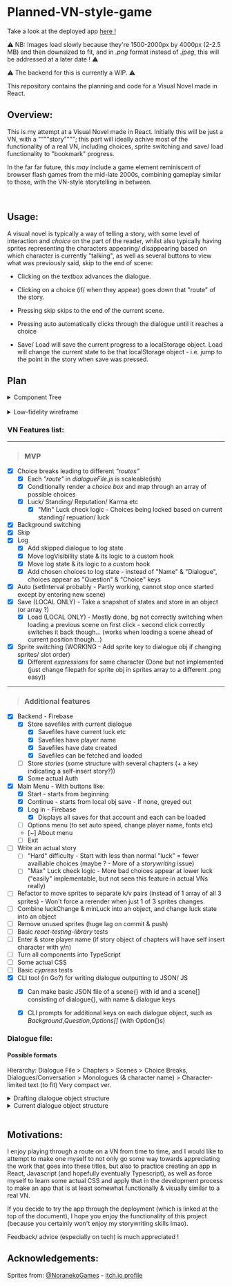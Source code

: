# Planned-VN-style-game 

Take a look at the deployed app [here !](https://react-visual-novel.netlify.app/)
<br>

:warning: NB: Images load slowly because they're 1500-2000px by 4000px (2-2.5 MB) and then downsized to fit, and in _.png_ format instead of _.jpeg_, this will be addressed at a later date ! :warning:

:warning: The backend for this is currently a WIP. :warning: 

This repository contains the planning and code for a Visual Novel made in React.
<br>

## Overview:
This is my attempt at a Visual Novel made in React. 
Initially this will be just a VN, with a """"story""""; this part will ideally achive most of the functionality of a real VN, including choices, sprite switching and save/ load functionality to "bookmark" progress.

In the far far future, this _may_ include a game element reminiscent of browser flash games from the mid-late 2000s, combining gameplay similar to those, with the VN-style storytelling in between. 

<br>

## Usage: 
A visual novel is typically a way of telling a story, with some level of interaction and _choice_ on the part of the reader, whilst also typically having sprites representing the characters appearing/ disappearing based on which character is currently "talking", as well as several buttons to view what was previously said, skip to the end of scene:

- Clicking on the textbox advances the dialogue.

- Clicking on a choice (if/ when they appear) goes down that "route" of the story.

- Pressing skip skips to the end of the current scene.

- Pressing auto automatically clicks through the dialogue until it reaches a choice

- Save/ Load will save the current progress to a localStorage object. Load will change the current state to be that localStorage object - i.e. jump to the point in the story when save was pressed.

## Plan

<details>
<summary>Component Tree</summary>

![Component Tree](/vn/public/readme_screenshots/component_tree.JPG)
</details>
<br>
<details>
<summary>Low-fidelity wireframe</summary>

![Low-fidelity wireframe](/vn/public/readme_screenshots/low_fidelity_wireframe.JPG)
</details>

### VN Features list:
---
> ### MVP

- [x]  Choice breaks leading to different _"routes"_
    + [x]  Each _"route"_ in _dialogueFile.js_ is scaleable(ish)
    + [x]  Conditionally render a _choice box_ and map through an array of possible choices
    + [x]  Luck/ Standing/ Reputation/ Karma etc
        - [x]  "Min" Luck check logic - Choices being locked based on current standing/ repuation/ luck
- [x]  Background switching
- [x]  Skip
- [x]  Log 
    + [x]  Add skipped dialogue to log state
    + [x]  Move  logVisibility state & its logic  to a custom hook
    + [x]  Move log state & its logic to a custom hook
    + [x]  Add chosen choices to log state - instead of "Name" & "Dialogue", choices appear as "Question" & "Choice" keys
- [x]  Auto (setInterval probably - Partly working, cannot stop once started except by entering new scene)
- [x]  Save (LOCAL ONLY) - Take a snapshot of states and store in an object (or array ?)
    + [x]  Load (LOCAL ONLY) - Mostly done, bg not correctly switching when loading a previous scene on first click - second click correctly switches it back though... (works when loading a scene ahead of current position though...)
- [x]  Sprite switching (WORKING - Add sprite key to dialogue obj if changing sprites/ slot order)
    + [x]  Different _expressions_ for same character (Done but not implemented (just change filepath for sprite obj in sprites array to a different .png easy))

---
> ### Additional features
- [x]  Backend - Firebase
    + [x]  Store savefiles with current dialogue
        - [x]  Savefiles have current luck etc
        - [x]  Savefiles have player name
        - [x]  Savefiles have date created
        - [x]  Savefiles can be fetched and loaded
    + [ ]  Store *stories* (some structure with several chapters (+ a key indicating a self-insert story?))
    + [x] Some actual Auth
- [x]  Main Menu - With buttons like:
    + [x]  Start - starts from beginning
    + [x]  Continue - starts from local obj save - If none, greyed out
    + [x]  Log in - Firebase
        - [x]  Displays all saves for that account and each can be loaded
    + [ ]  Options menu (to set auto speed, change player name, fonts etc)
    + [~]  About menu
    + [ ]  Exit
- [ ]  Write an actual story 
    + [ ]  "Hard" difficulty - Start with less than normal "luck" = fewer availiable choices (maybe ? - More of a _storywriting_ issue) 
    + [ ]  "Max" Luck check logic - More bad choices appear at lower luck ("easily" implementable, but not seen this feature in actual VNs really)
- [ ]  Refactor to move sprites to separate k/v pairs (instead of 1 array of all 3 sprites) - Won't force a rerender when just 1 of 3 sprites changes.
- [ ]  Combine luckChange & minLuck into an object, and change luck state into an object
- [ ]  Remove unused sprites (huge lag on commit & push)
- [ ]  Basic _react-testing-library_ tests
- [ ]  Enter & store player name (if story object of chapters will have self insert character with y/n)
- [ ]  Turn all components into TypeScript
- [ ]  Some actual CSS
- [ ]  Basic _cypress_ tests
- [x]  CLI tool (in Go?) for writing dialogue outputting to JSON/ JS
    + [x]  Can make basic JSON file of a scene{} with id and a scene[] consisting of dialogue{}, with name & dialogue keys
    + [x]  CLI prompts for additional keys on each dialogue object, such as _Background_,_Question_,_Options[]_ (with Option{}s) 


### Dialogue file: 
#### Possible formats

Hierarchy:
    Dialogue File > Chapters > Scenes > Choice Breaks, Dialogues/Conversation > Monologues (& character name) > Character-limited text (to fit)
            Very compact ver.

<details> 
<summary>Drafting dialogue object structure</summary>

```js 
        Ch Title: Title
        Ch 1: [
                { 
                    Scene0: [
                        {   
                            Dialogue1:"x",
                            transitionInAnimations: ["some","numbers","here"],
                            Name: "speech",
                            transitionOutAnimations: ["some","numbers","here"]
                        },
                /* -----------------------ALTERNATIVELY------------------- */
                        {
                            Character: "Name",
                            Dialogue: "Speech",
                            Expression: "normal"
                        },
                /* ------------------------------------------------------- */
                        {
                            CB:"choiceBreak1",
                            1: "Choice1Text",
                            2: "Choice2Text",
                            3: "Choice3Text"
                        }

                Dialogue2: 
                {

                }

                    ]
                }
            Scene1:
            [
                
            ]
        ]




        {
            Character: Name
            Dialogue: Speech
            (Animations?): ?
        }


        {
            Character: "Character's speech?"
        },
        { ChoiceBreak1 }
        {
            Character: "Character's speech?"
        }
```

</details>

<details> 
<summary>Current dialogue object structure</summary>
<br>

### Each Chapter is an array of scene objects:
- In each Scene object is an array of "dialogue" object (i.e. what changes on screen between each click")
    + Each dialogue object contains several keys:
        - Name
        - Dialogue
        - Background (optional, only when the background changes)
        - Question & Options [] of {} (optional, only at question moments)
        - Sprites [] of sprite {} (url/ path) (optional, only when a sprite is to change)
        - Animations **TBD**
```js
let ch1 = 
[
    {
        id:1
        scene:[
            {
                Name:"John Doe",
                Dialogue:"Hello World !",
                Background: "background.jpg",
                Sprites: [
                    {
                        Path:"/.../john.png"
                        Name:"John"
                    }
                ]
            },
            {
                Name:"World",
                Dialogue:"Hello John !",
            }
            {
                Name:"Alien",
                Dialogue:"Choose your demise !",
                Question:"Which demise should we choose ?",
                Options: [
                    {
                        Text:"Meteor strike",
                        Next:1,
                        Luck:+1,
                    },
                    {
                        Text:"Invasion",
                        Next:2,
                        Luck:+2,
                    },
                    {
                        Text:"Nanomachine plague",
                        Next:3,
                        Luck:-1,
                    },
                ],
            }
        ]
    },
    {
        BG:bgImg2.jpg
        Scene2:[ 
            {
            }
        ]
    },
] 
```
</details>
<br>

## Motivations:
I enjoy playing through a route on a VN from time to time, and I would like to attempt to make one myself to not only go some way towards appreciating the work that goes into these titles, but also to practice creating an app in React, Javascript (and hopefully eventually Typescript), as well as force myself to learn some actual CSS and apply that in the development process to make an app that is at least somewhat functionally & visually similar to a real VN.

If you decide to try the app through the deployment (which is linked at the top of the document), I hope you enjoy the functionality of this project (because you certainly won't enjoy my storywriting skills lmao). 

Feedback/ advice (especially on tech) is much appreciated ! 

## Acknowledgements:
Sprites from: [@NoranekoGames](https://twitter.com/noranekogames) - [itch.io profile](https://noranekogames.itch.io/)